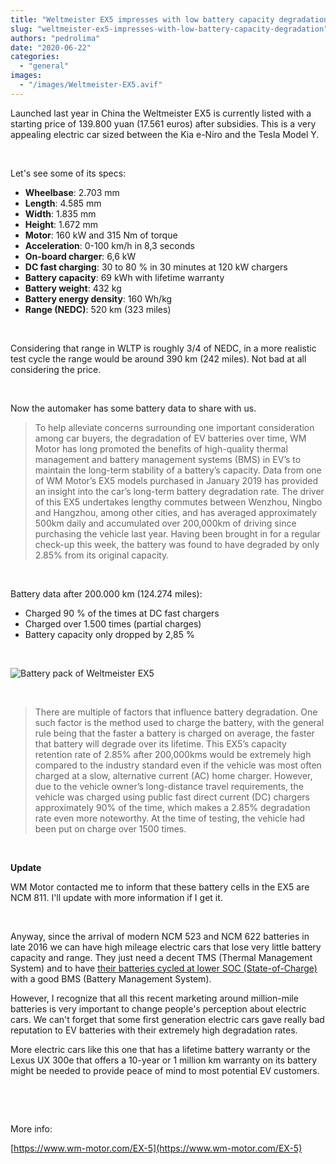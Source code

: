 ```yaml
---
title: "Weltmeister EX5 impresses with low battery capacity degradation"
slug: "weltmeister-ex5-impresses-with-low-battery-capacity-degradation"
authors: "pedrolima"
date: "2020-06-22"
categories: 
  - "general"
images: 
  - "/images/Weltmeister-EX5.avif"
---
```


Launched last year in China the Weltmeister EX5 is currently listed with a starting price of 139.800 yuan (17.561 euros) after subsidies. This is a very appealing electric car sized between the Kia e-Niro and the Tesla Model Y.

 

Let's see some of its specs:

- **Wheelbase**: 2.703 mm
- **Length**: 4.585 mm
- **Width**: 1.835 mm
- **Height**: 1.672 mm
- **Motor**: 160 kW and 315 Nm of torque
- **Acceleration**: 0-100 km/h in 8,3 seconds
- **On-board charger**: 6,6 kW
- **DC fast charging**: 30 to 80 % in 30 minutes at 120 kW chargers
- **Battery capacity**: 69 kWh with lifetime warranty
- **Battery weight**: 432 kg
- **Battery energy density**: 160 Wh/kg
- **Range (NEDC)**: 520 km (323 miles)

 

Considering that range in WLTP is roughly 3/4 of NEDC, in a more realistic test cycle the range would be around 390 km (242 miles). Not bad at all considering the price.

 

Now the automaker has some battery data to share with us.

> To help alleviate concerns surrounding one important consideration among car buyers, the degradation of EV batteries over time, WM Motor has long promoted the benefits of high-quality thermal management and battery management systems (BMS) in EV’s to maintain the long-term stability of a battery’s capacity. Data from one of WM Motor’s EX5 models purchased in January 2019 has provided an insight into the car’s long-term battery degradation rate. The driver of this EX5 undertakes lengthy commutes between Wenzhou, Ningbo and Hangzhou, among other cities, and has averaged approximately 500km daily and accumulated over 200,000km of driving since purchasing the vehicle last year. Having been brought in for a regular check-up this week, the battery was found to have degraded by only 2.85% from its original capacity.

 

Battery data after 200.000 km (124.274 miles):

- Charged 90 % of the times at DC fast chargers
- Charged over 1.500 times (partial charges)
- Battery capacity only dropped by 2,85 %

 

![Battery pack of Weltmeister EX5](images/Battery-pack-of-Weltmeister-EX5.avif)

 

> There are multiple of factors that influence battery degradation. One such factor is the method used to charge the battery, with the general rule being that the faster a battery is charged on average, the faster that battery will degrade over its lifetime. This EX5’s capacity retention rate of 2.85% after 200,000kms would be extremely high compared to the industry standard even if the vehicle was most often charged at a slow, alternative current (AC) home charger. However, due to the vehicle owner’s long-distance travel requirements, the vehicle was charged using public fast direct current (DC) chargers approximately 90% of the time, which makes a 2.85% degradation rate even more noteworthy. At the time of testing, the vehicle had been put on charge over 1500 times.

 

**Update**

WM Motor contacted me to inform that these battery cells in the EX5 are NCM 811. I'll update with more information if I get it.

 

Anyway, since the arrival of modern NCM 523 and NCM 622 batteries in late 2016 we can have high mileage electric cars that lose very little battery capacity and range. They just need a decent TMS (Thermal Management System) and to have [their batteries cycled at lower SOC (State-of-Charge)](/2018/04/27/battery-charging-full-versus-partial/) with a good BMS (Battery Management System).

However, I recognize that all this recent marketing around million-mile batteries is very important to change people's perception about electric cars. We can't forget that some first generation electric cars gave really bad reputation to EV batteries with their extremely high degradation rates.

More electric cars like this one that has a lifetime battery warranty or the Lexus UX 300e that offers a 10-year or 1 million km warranty on its battery might be needed to provide peace of mind to most potential EV customers.

 

 

More info:

[https://www.wm-motor.com/EX-5](https://www.wm-motor.com/EX-5)
